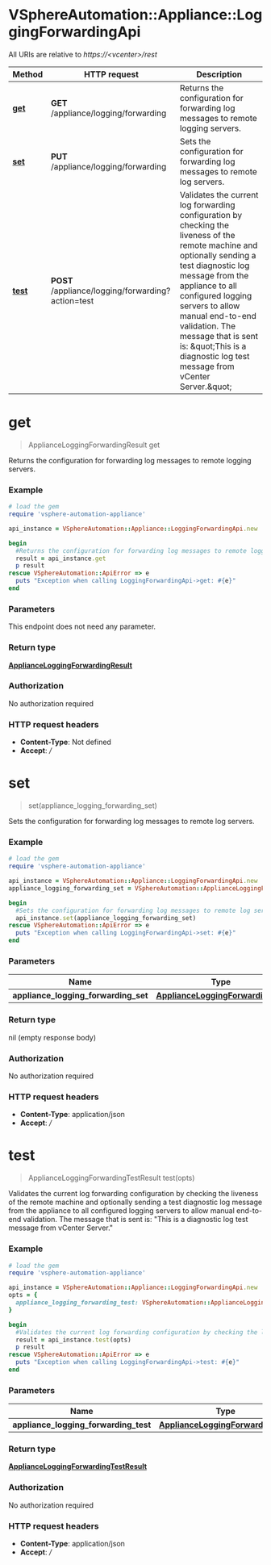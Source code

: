 # VSphereAutomation::Appliance::LoggingForwardingApi

All URIs are relative to *https://&lt;vcenter&gt;/rest*

Method | HTTP request | Description
------------- | ------------- | -------------
[**get**](LoggingForwardingApi.md#get) | **GET** /appliance/logging/forwarding | Returns the configuration for forwarding log messages to remote logging servers.
[**set**](LoggingForwardingApi.md#set) | **PUT** /appliance/logging/forwarding | Sets the configuration for forwarding log messages to remote log servers.
[**test**](LoggingForwardingApi.md#test) | **POST** /appliance/logging/forwarding?action&#x3D;test | Validates the current log forwarding configuration by checking the liveness of the remote machine and optionally sending a test diagnostic log message from the appliance to all configured logging servers to allow manual end-to-end validation. The message that is sent is: \&quot;This is a diagnostic log test message from vCenter Server.\&quot;


# **get**
> ApplianceLoggingForwardingResult get

Returns the configuration for forwarding log messages to remote logging servers.

### Example
```ruby
# load the gem
require 'vsphere-automation-appliance'

api_instance = VSphereAutomation::Appliance::LoggingForwardingApi.new

begin
  #Returns the configuration for forwarding log messages to remote logging servers.
  result = api_instance.get
  p result
rescue VSphereAutomation::ApiError => e
  puts "Exception when calling LoggingForwardingApi->get: #{e}"
end
```

### Parameters
This endpoint does not need any parameter.

### Return type

[**ApplianceLoggingForwardingResult**](ApplianceLoggingForwardingResult.md)

### Authorization

No authorization required

### HTTP request headers

 - **Content-Type**: Not defined
 - **Accept**: */*



# **set**
> set(appliance_logging_forwarding_set)

Sets the configuration for forwarding log messages to remote log servers.

### Example
```ruby
# load the gem
require 'vsphere-automation-appliance'

api_instance = VSphereAutomation::Appliance::LoggingForwardingApi.new
appliance_logging_forwarding_set = VSphereAutomation::ApplianceLoggingForwardingSet.new # ApplianceLoggingForwardingSet | 

begin
  #Sets the configuration for forwarding log messages to remote log servers.
  api_instance.set(appliance_logging_forwarding_set)
rescue VSphereAutomation::ApiError => e
  puts "Exception when calling LoggingForwardingApi->set: #{e}"
end
```

### Parameters

Name | Type | Description  | Notes
------------- | ------------- | ------------- | -------------
 **appliance_logging_forwarding_set** | [**ApplianceLoggingForwardingSet**](ApplianceLoggingForwardingSet.md)|  | 

### Return type

nil (empty response body)

### Authorization

No authorization required

### HTTP request headers

 - **Content-Type**: application/json
 - **Accept**: */*



# **test**
> ApplianceLoggingForwardingTestResult test(opts)

Validates the current log forwarding configuration by checking the liveness of the remote machine and optionally sending a test diagnostic log message from the appliance to all configured logging servers to allow manual end-to-end validation. The message that is sent is: \"This is a diagnostic log test message from vCenter Server.\"

### Example
```ruby
# load the gem
require 'vsphere-automation-appliance'

api_instance = VSphereAutomation::Appliance::LoggingForwardingApi.new
opts = {
  appliance_logging_forwarding_test: VSphereAutomation::ApplianceLoggingForwardingTest.new # ApplianceLoggingForwardingTest | 
}

begin
  #Validates the current log forwarding configuration by checking the liveness of the remote machine and optionally sending a test diagnostic log message from the appliance to all configured logging servers to allow manual end-to-end validation. The message that is sent is: \"This is a diagnostic log test message from vCenter Server.\"
  result = api_instance.test(opts)
  p result
rescue VSphereAutomation::ApiError => e
  puts "Exception when calling LoggingForwardingApi->test: #{e}"
end
```

### Parameters

Name | Type | Description  | Notes
------------- | ------------- | ------------- | -------------
 **appliance_logging_forwarding_test** | [**ApplianceLoggingForwardingTest**](ApplianceLoggingForwardingTest.md)|  | [optional] 

### Return type

[**ApplianceLoggingForwardingTestResult**](ApplianceLoggingForwardingTestResult.md)

### Authorization

No authorization required

### HTTP request headers

 - **Content-Type**: application/json
 - **Accept**: */*



